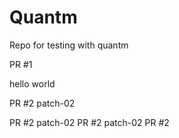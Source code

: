 # Quantm

Repo for testing with quantm

PR #1

hello
world

PR #2
patch-02

PR #2
patch-02
PR #2
patch-02
PR #2
